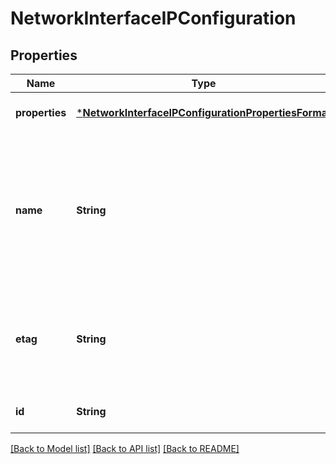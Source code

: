 # NetworkInterfaceIPConfiguration


## Properties
Name | Type | Description | Notes
------------ | ------------- | ------------- | -------------
**properties** | [***NetworkInterfaceIPConfigurationPropertiesFormat**](NetworkInterfaceIPConfigurationPropertiesFormat.md) |  | [optional] [default to nothing]
**name** | **String** | The name of the resource that is unique within a resource group. This name can be used to access the resource. | [optional] [default to nothing]
**etag** | **String** | A unique read-only string that changes whenever the resource is updated. | [optional] [readonly] [default to nothing]
**id** | **String** | Resource ID. | [optional] [default to nothing]


[[Back to Model list]](../README.md#models) [[Back to API list]](../README.md#api-endpoints) [[Back to README]](../README.md)


